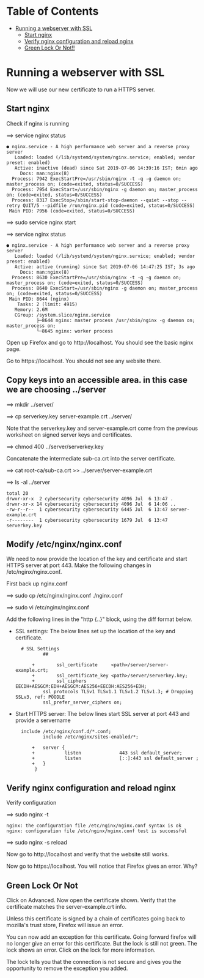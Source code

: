 # Table of Contents
-   [Running a webserver with SSL](#running-a-webserver-with-ssl)
    -   [Start nginx](#start-nginx)
    -   [Verify nginx configuration and reload
        nginx](#verify-nginx-configuration-and-reload-nginx)
    -   [Green Lock Or Not!!](#green-lock-or-not)


# Running a webserver with SSL

Now we will use our new certificate to run a HTTPS server.

## Start nginx

Check if nginx is running

==> service nginx status

    ● nginx.service - A high performance web server and a reverse proxy server
       Loaded: loaded (/lib/systemd/system/nginx.service; enabled; vendor preset: enabled)
       Active: inactive (dead) since Sat 2019-07-06 14:39:16 IST; 6min ago
         Docs: man:nginx(8)
      Process: 7942 ExecStartPre=/usr/sbin/nginx -t -q -g daemon on; master_process on; (code=exited, status=0/SUCCESS)
      Process: 7954 ExecStart=/usr/sbin/nginx -g daemon on; master_process on; (code=exited, status=0/SUCCESS)
      Process: 8317 ExecStop=/sbin/start-stop-daemon --quiet --stop --retry QUIT/5 --pidfile /run/nginx.pid (code=exited, status=0/SUCCESS)
     Main PID: 7956 (code=exited, status=0/SUCCESS)


==> sudo service nginx start

==> service nginx status

    ● nginx.service - A high performance web server and a reverse proxy server
       Loaded: loaded (/lib/systemd/system/nginx.service; enabled; vendor preset: enabled)
       Active: active (running) since Sat 2019-07-06 14:47:25 IST; 3s ago
         Docs: man:nginx(8)
      Process: 8630 ExecStartPre=/usr/sbin/nginx -t -q -g daemon on; master_process on; (code=exited, status=0/SUCCESS)
      Process: 8640 ExecStart=/usr/sbin/nginx -g daemon on; master_process on; (code=exited, status=0/SUCCESS)
     Main PID: 8644 (nginx)
        Tasks: 2 (limit: 4915)
       Memory: 2.6M
       CGroup: /system.slice/nginx.service
               ├─8644 nginx: master process /usr/sbin/nginx -g daemon on; master_process on;
               └─8645 nginx: worker process


Open up Firefox and go to http://localhost. You should see the basic nginx page.

Go to https://localhost. You should not see any website there.

## Copy keys into an accessible area. in this case we are choosing ../server

==> mkdir ../server/

==> cp serverkey.key server-example.crt ../server/

Note that the serverkey.key and server-example.crt come from the previous worksheet on signed server keys and certificates.

==> chmod 400 ../server/serverkey.key

Concatenate the intermediate sub-ca.crt into the server certificate.

==> cat root-ca/sub-ca.crt >> ../server/server-example.crt

==> ls -al ../server

    total 20
    drwxr-xr-x  2 cybersecurity cybersecurity 4096 Jul  6 13:47 .
    drwxr-xr-x 14 cybersecurity cybersecurity 4096 Jul  6 14:06 ..
    -rw-r--r--  1 cybersecurity cybersecurity 6445 Jul  6 13:47 server-example.crt
    -r--------  1 cybersecurity cybersecurity 1679 Jul  6 13:47 serverkey.key


## Modify /etc/nginx/nginx.conf

We need to now provide the location of the key and certificate and start
HTTPS server at port 443. Make the following changes in
/etc/nginx/nginx.conf.

First back up nginx.conf

==> sudo cp /etc/nginx/nginx.conf ./nginx.conf

==> sudo vi /etc/nginx/nginx.conf

Add the following lines in the "http {..}" block, using the diff format
below.

* SSL settings: The below lines set up the location of the key and certificate.

        # SSL Settings
             	##

            +        ssl_certificate     <path>/server/server-example.crt;
            +        ssl_certificate_key <path>/server/serverkey.key;
            +        ssl_ciphers         EECDH+AESGCM:EDH+AESGCM:AES256+EECDH:AES256+EDH;
             	ssl_protocols TLSv1 TLSv1.1 TLSv1.2 TLSv1.3; # Dropping SSLv3, ref: POODLE
             	ssl_prefer_server_ciphers on;

* Start HTTPS server: The below lines start SSL server at port 443 and
  provide a servername

        include /etc/nginx/conf.d/*.conf;
             	include /etc/nginx/sites-enabled/*;

            +	server {
            +    		listen              443 ssl default_server;
            +    		listen              [::]:443 ssl default_server ;
            +	}
             }

## Verify nginx configuration and reload nginx

Verify configuration

==> sudo nginx -t

    nginx: the configuration file /etc/nginx/nginx.conf syntax is ok
    nginx: configuration file /etc/nginx/nginx.conf test is successful


==> sudo nginx -s reload

Now go to http://localhost and verify that the website still works.

Now go to https://localhost. You will notice that Firefox gives an
error. Why?

## Green Lock Or Not

Click on Advanced. Now open the certificate shown. Verify that the
certificate matches the server-example.crt info.

Unless this certificate is signed by a chain of certificates going
back to mozilla's trust store, Firefox will issue an error.

You can now add an exception for this certificate. Going forward
firefox will no longer give an error for this certificate. But the
lock is still not green. The lock shows an error. Click on the lock
for more information.

The lock tells you that the connection is not secure and gives you the
opportunity to remove the exception you added.
